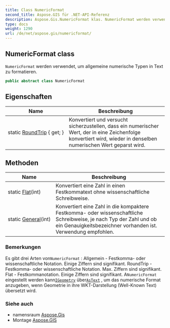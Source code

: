 ```yaml
---
title: Class NumericFormat
second_title: Aspose.GIS für .NET-API-Referenz
description: Aspose.Gis.NumericFormat klas. NumericFormat werden verwendet um allgemeine numerische Typen in Text zu formatieren.
type: docs
weight: 1290
url: /de/net/aspose.gis/numericformat/
---
```

## NumericFormat class

`NumericFormat` werden verwendet, um allgemeine numerische Typen in Text zu formatieren.

```csharp
public abstract class NumericFormat
```

## Eigenschaften

| Name | Beschreibung |
| --- | --- |
| static [RoundTrip](../../aspose.gis/numericformat/roundtrip/) { get; } | Konvertiert und versucht sicherzustellen, dass ein numerischer Wert, der in eine Zeichenfolge konvertiert wird, wieder in denselben numerischen Wert geparst wird. |

## Methoden

| Name | Beschreibung |
| --- | --- |
| static [Flat](../../aspose.gis/numericformat/flat/)(int) | Konvertiert eine Zahl in einen Festkommatext ohne wissenschaftliche Schreibweise. |
| static [General](../../aspose.gis/numericformat/general/)(int) | Konvertiert eine Zahl in die kompaktere Festkomma- oder wissenschaftliche Schreibweise, je nach Typ der Zahl und ob ein Genauigkeitsbezeichner vorhanden ist. Verwendung empfohlen. |

### Bemerkungen

Es gibt drei Arten von`NumericFormat` :  Allgemein - Festkomma- oder wissenschaftliche Notation. Einige Ziffern sind signifikant. RoundTrip - Festkomma- oder wissenschaftliche Notation. Max. Ziffern sind signifikant. Flat - Festkommanotation. Einige Ziffern sind signifikant. A`NumericFormat` eingestellt werden kann[`IGeometry`](../../aspose.gis.geometries/igeometry/) über[`AsText`](../../aspose.gis.geometries/igeometry/astext/) , um das numerische Format anzugeben, wenn Geometrie in ihre WKT-Darstellung (Well-Known Text) übersetzt wird.

### Siehe auch

* namensraum [Aspose.Gis](../../aspose.gis/)
* Montage [Aspose.GIS](../../)


